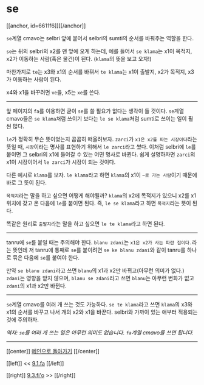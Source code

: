 # se

[[anchor, id=6611f6]][[/anchor]]

`se`계열 cmavo는 selbri 앞에 붙어서 selbri의 sumti의 순서를 바꿔주는 역할을 한다.

`se`는 뒤의 selbri의 x2를 맨 앞에 오게 하는데, 예를 들어서 `se klama`는 x1이 목적지, x2가 이동하는 사람(혹은 물건)이 된다. (`klama`의 뜻을 보고 오자!)

마찬가지로 `te`는 x3와 x1의 순서를 바꿔서 `te klama`는 x1이 출발지, x2가 목적지, x3가 이동하는 사람이 된다.

x4와 x1을 바꾸려면 `ve`을, x5는 `xe`를 쓴다.

---

앞 페이지의 `fa`를 이용하면 굳이 `se`를 쓸 필요가 없다는 생각이 들 것이다. `se`계열 cmavo들은 `se klama`처럼 쓰이기 보다는 `le se klama`처럼 sumti로 쓰이는 일이 훨씬 많다.

`le`가 정확히 무슨 뜻이었는지 곰곰히 떠올려보자. `zarci`가 `x1은 x2를 파는 시장이다`라는 뜻일 때, `시장`이라는 명사를 표현하기 위해서 `le zarci`라고 썼다. 이처럼 selbri에 `le`를 붙이면 그 selbri의 x1에 들어갈 수 있는 어떤 명사로 바뀐다. 쉽게 설명하자면 `zarci`의 x1이 시장이어서 `le zarci`가 시장이 되는 것이다.

다른 예시로 `klama`를 보자. `le klama`라고 하면 `klama`의 x1이 `~로 가는 사람`이기 때문에 바로 그 뜻이 된다.

`목적지`라는 말을 하고 싶으면 어떻게 해야될까? `klama`의 x2에 목적지가 있으니 x2를 x1 위치에 갖고 온 다음에 `le`를 붙이면 된다. 즉, `le se klama`라고 하면 `목적지`라는 뜻이 된다.

똑같은 원리로 `출발지`라는 말을 하고 싶으면 `le te klama`라고 하면 된다.

---

tanru에 `se`를 붙일 때는 주의해야 한다. `blanu zdani`는 `x1은 x2가 사는 파란 집이다.`라는 뜻인데 저 tanru에 통째로 `se`를 붙이려면 `se ke blanu zdani`와 같이 tanru를 하나로 묶은 다음에 `se`를 붙여야 한다.

만약 `se blanu zdani`라고 쓰면 `blanu`의 x1과 x2만 바뀌고(아무런 의미가 없다.) `zdani`는 영향을 받지 않으며, `blanu se zdani`라고 쓰면 `blanu`는 아무런 변화가 없고 `zdani`의 x1과 x2만 바뀐다.

---

`se`계열 cmavo를 여러 개 쓰는 것도 가능하다. `se te klama`라고 쓰면 `klama`의 x3와 x1의 순서를 바꾸고 나서 걔의 x2와 x1을 바꾼다. selbri와 가까이 있는 애부터 적용되는 것에 주의하자.

*역자: `se`를 여러 개 쓰는 일은 아무런 의미도 없습니다. `fa`계열 cmavo를 쓰면 됩니다.*

---

[[center]]
[메인으로 돌아가기](index.html)
[[/center]]

[[left]]
<< [9.1.fa](09_01_fa.html)
[[/left]]

[[right]]
[9.3.fi'o](09_03_fi'o.html) >>
[[/right]]
